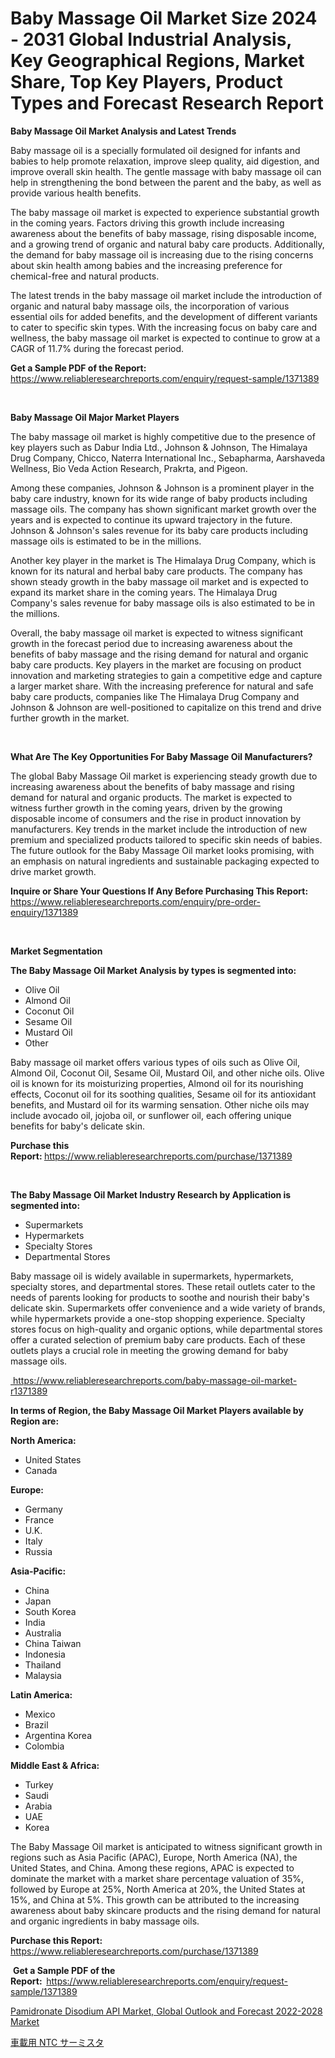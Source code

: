 <p><h1>Baby Massage Oil Market Size 2024 - 2031 Global Industrial Analysis, Key Geographical Regions, Market Share, Top Key Players, Product Types and Forecast Research Report</h1></p><p><strong>Baby Massage Oil Market Analysis and Latest Trends</strong></p>
<p><p>Baby massage oil is a specially formulated oil designed for infants and babies to help promote relaxation, improve sleep quality, aid digestion, and improve overall skin health. The gentle massage with baby massage oil can help in strengthening the bond between the parent and the baby, as well as provide various health benefits.</p><p>The baby massage oil market is expected to experience substantial growth in the coming years. Factors driving this growth include increasing awareness about the benefits of baby massage, rising disposable income, and a growing trend of organic and natural baby care products. Additionally, the demand for baby massage oil is increasing due to the rising concerns about skin health among babies and the increasing preference for chemical-free and natural products.</p><p>The latest trends in the baby massage oil market include the introduction of organic and natural baby massage oils, the incorporation of various essential oils for added benefits, and the development of different variants to cater to specific skin types. With the increasing focus on baby care and wellness, the baby massage oil market is expected to continue to grow at a CAGR of 11.7% during the forecast period.</p></p>
<p><strong>Get a Sample PDF of the Report:&nbsp;</strong> <a href="https://www.reliableresearchreports.com/enquiry/request-sample/1371389">https://www.reliableresearchreports.com/enquiry/request-sample/1371389</a></p>
<p>&nbsp;</p>
<p><strong>Baby Massage Oil Major Market Players</strong></p>
<p><p>The baby massage oil market is highly competitive due to the presence of key players such as Dabur India Ltd., Johnson & Johnson, The Himalaya Drug Company, Chicco, Naterra International Inc., Sebapharma, Aarshaveda Wellness, Bio Veda Action Research, Prakrta, and Pigeon. </p><p>Among these companies, Johnson & Johnson is a prominent player in the baby care industry, known for its wide range of baby products including massage oils. The company has shown significant market growth over the years and is expected to continue its upward trajectory in the future. Johnson & Johnson's sales revenue for its baby care products including massage oils is estimated to be in the millions.</p><p>Another key player in the market is The Himalaya Drug Company, which is known for its natural and herbal baby care products. The company has shown steady growth in the baby massage oil market and is expected to expand its market share in the coming years. The Himalaya Drug Company's sales revenue for baby massage oils is also estimated to be in the millions.</p><p>Overall, the baby massage oil market is expected to witness significant growth in the forecast period due to increasing awareness about the benefits of baby massage and the rising demand for natural and organic baby care products. Key players in the market are focusing on product innovation and marketing strategies to gain a competitive edge and capture a larger market share. With the increasing preference for natural and safe baby care products, companies like The Himalaya Drug Company and Johnson & Johnson are well-positioned to capitalize on this trend and drive further growth in the market.</p></p>
<p>&nbsp;</p>
<p><strong>What Are The Key Opportunities For Baby Massage Oil Manufacturers?</strong></p>
<p><p>The global Baby Massage Oil market is experiencing steady growth due to increasing awareness about the benefits of baby massage and rising demand for natural and organic products. The market is expected to witness further growth in the coming years, driven by the growing disposable income of consumers and the rise in product innovation by manufacturers. Key trends in the market include the introduction of new premium and specialized products tailored to specific skin needs of babies. The future outlook for the Baby Massage Oil market looks promising, with an emphasis on natural ingredients and sustainable packaging expected to drive market growth.</p></p>
<p><strong>Inquire or Share Your Questions If Any Before Purchasing This Report:</strong> <a href="https://www.reliableresearchreports.com/enquiry/pre-order-enquiry/1371389">https://www.reliableresearchreports.com/enquiry/pre-order-enquiry/1371389</a></p>
<p>&nbsp;</p>
<p><strong>Market Segmentation</strong></p>
<p><strong>The Baby Massage Oil Market Analysis by types is segmented into:</strong></p>
<p><ul><li>Olive Oil</li><li>Almond Oil</li><li>Coconut Oil</li><li>Sesame Oil</li><li>Mustard Oil</li><li>Other</li></ul></p>
<p><p>Baby massage oil market offers various types of oils such as Olive Oil, Almond Oil, Coconut Oil, Sesame Oil, Mustard Oil, and other niche oils. Olive oil is known for its moisturizing properties, Almond oil for its nourishing effects, Coconut oil for its soothing qualities, Sesame oil for its antioxidant benefits, and Mustard oil for its warming sensation. Other niche oils may include avocado oil, jojoba oil, or sunflower oil, each offering unique benefits for baby's delicate skin.</p></p>
<p><strong>Purchase this Report:&nbsp;</strong><a href="https://www.reliableresearchreports.com/purchase/1371389">https://www.reliableresearchreports.com/purchase/1371389</a></p>
<p>&nbsp;</p>
<p><strong>The Baby Massage Oil Market Industry Research by Application is segmented into:</strong></p>
<p><ul><li>Supermarkets</li><li>Hypermarkets</li><li>Specialty Stores</li><li>Departmental Stores</li></ul></p>
<p><p>Baby massage oil is widely available in supermarkets, hypermarkets, specialty stores, and departmental stores. These retail outlets cater to the needs of parents looking for products to soothe and nourish their baby's delicate skin. Supermarkets offer convenience and a wide variety of brands, while hypermarkets provide a one-stop shopping experience. Specialty stores focus on high-quality and organic options, while departmental stores offer a curated selection of premium baby care products. Each of these outlets plays a crucial role in meeting the growing demand for baby massage oils.</p></p>
<p><a href="https://www.reliableresearchreports.com/baby-massage-oil-market-r1371389">&nbsp;https://www.reliableresearchreports.com/baby-massage-oil-market-r1371389</a></p>
<p><strong>In terms of Region, the Baby Massage Oil Market Players available by Region are:</strong></p>
<p>
    <p> <strong> North America: </strong>
        <ul>
            <li>United States</li>
            <li>Canada</li>
        </ul>
        </p> 
    <p> <strong> Europe: </strong>
        <ul>
            <li>Germany</li>
            <li>France</li>
            <li>U.K.</li>
            <li>Italy</li>
            <li>Russia</li>
        </ul>
        </p> 
    <p> <strong> Asia-Pacific: </strong>
        <ul>
            <li>China</li>
            <li>Japan</li>
            <li>South Korea</li>
            <li>India</li>
            <li>Australia</li>
            <li>China Taiwan</li>
            <li>Indonesia</li>
            <li>Thailand</li>
            <li>Malaysia</li>
        </ul>
        </p> 
    <p> <strong> Latin America: </strong>
        <ul>
            <li>Mexico</li>
            <li>Brazil</li>
            <li>Argentina Korea</li>
            <li>Colombia</li>
        </ul>
        </p> 
    <p> <strong> Middle East & Africa: </strong>
        <ul>
            <li>Turkey</li>
            <li>Saudi</li>
            <li>Arabia</li>
            <li>UAE</li>
            <li>Korea</li>
        </ul>
    </p>
    </p>
<p><p>The Baby Massage Oil market is anticipated to witness significant growth in regions such as Asia Pacific (APAC), Europe, North America (NA), the United States, and China. Among these regions, APAC is expected to dominate the market with a market share percentage valuation of 35%, followed by Europe at 25%, North America at 20%, the United States at 15%, and China at 5%. This growth can be attributed to the increasing awareness about baby skincare products and the rising demand for natural and organic ingredients in baby massage oils.</p></p>
<p><strong>Purchase this Report: </strong><a href="https://www.reliableresearchreports.com/purchase/1371389">https://www.reliableresearchreports.com/purchase/1371389</a></p>
<p>&nbsp;<strong>Get a Sample PDF of the Report:&nbsp;&nbsp;</strong><a href="https://www.reliableresearchreports.com/enquiry/request-sample/1371389">https://www.reliableresearchreports.com/enquiry/request-sample/1371389</a></p>
<p><strong></strong></p>
<p><p><a href="https://github.com/gminerid/Market-Research-Report-List-1/blob/main/pamidronate-disodium-api-market-global-outlook-and-forecast-2022-2028-market.md">Pamidronate Disodium API Market, Global Outlook and Forecast 2022-2028 Market</a></p><p><a href="https://github.com/RodHoppe07/Market-Research-Report-List-2/blob/main/3109810124094.md">車載用 NTC サーミスタ</a></p></p>